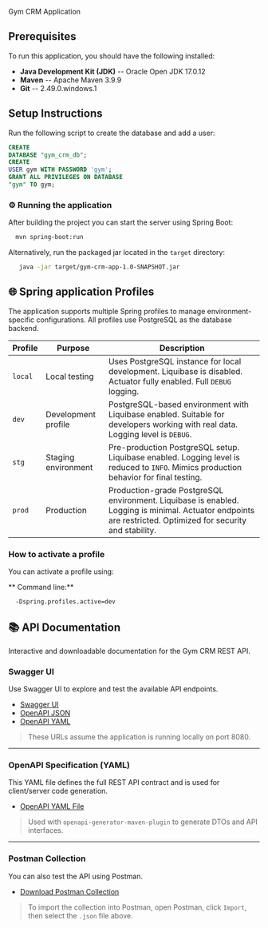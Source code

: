 Gym CRM Application

## Prerequisites

To run this application, you should have the following installed:

- **Java Development Kit (JDK)** -- Oracle Open JDK 17.0.12
- **Maven** -- Apache Maven 3.9.9
- **Git** -- 2.49.0.windows.1

## Setup Instructions

Run the following script to create the database and add a user:

```sql
CREATE
DATABASE "gym_crm_db";
CREATE
USER gym WITH PASSWORD 'gym';
GRANT ALL PRIVILEGES ON DATABASE
"gym" TO gym;
```

### ⚙️ Running the application

After building the project you can start the server using Spring Boot:

```bash
  mvn spring-boot:run
```

Alternatively, run the packaged jar located in the `target` directory:

```bash
   java -jar target/gym-crm-app-1.0-SNAPSHOT.jar
```

## 🌐 Spring application Profiles

The application supports multiple Spring profiles to manage environment-specific configurations. All profiles use PostgreSQL as the database backend.

| Profile   | Purpose              | Description                                                                 |
|-----------|----------------------|-----------------------------------------------------------------------------|
| `local`   | Local testing         | Uses PostgreSQL instance for local development. Liquibase is disabled. Actuator fully enabled. Full `DEBUG` logging. |
| `dev`     | Development profile   | PostgreSQL-based environment with Liquibase enabled. Suitable for developers working with real data. Logging level is `DEBUG`. |
| `stg`     | Staging environment   | Pre-production PostgreSQL setup. Liquibase enabled. Logging level is reduced to `INFO`. Mimics production behavior for final testing. |
| `prod`    | Production            | Production-grade PostgreSQL environment. Liquibase is enabled. Logging is minimal. Actuator endpoints are restricted. Optimized for security and stability. |

###  How to activate a profile

You can activate a profile using:

** Command line:**
```  bash
  -Dspring.profiles.active=dev

```
## 📚 API Documentation

Interactive and downloadable documentation for the Gym CRM REST API.

### Swagger UI

Use Swagger UI to explore and test the available API endpoints.

- [Swagger UI](http://localhost:8080/swagger-ui/index.html)
- [OpenAPI JSON](http://localhost:8080/v3/api-docs)
- [OpenAPI YAML](http://localhost:8080/v3/api-docs.yaml)

> These URLs assume the application is running locally on port 8080.

---

### OpenAPI Specification (YAML)

This YAML file defines the full REST API contract and is used for client/server code generation.

- [OpenAPI YAML File](src/main/resources/openapi/gym.yaml)

> Used with `openapi-generator-maven-plugin` to generate DTOs and API interfaces.

---

### Postman Collection

You can also test the API using Postman.

- [Download Postman Collection](src/main/resources/postman/gym-crm-api.collection.json)

> To import the collection into Postman, open Postman, click `Import`, then select the `.json` file above.



